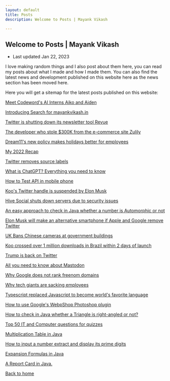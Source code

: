```yaml
---
layout: default
title: Posts
description: Welcome to Posts | Mayank Vikash

---
```


## Welcome to Posts | Mayank Vikash

- Last updated Jan 22, 2023

I love making random things and I also post about them here, you can read my posts about what I made and how I made them. You can also find the latest news and development published on this website here as the news section has been moved here. 

Here you will get a sitemap for the latest posts published on this website:

[Meet Codeword's AI Interns Aiko and Aiden](https://mayankvikash.in/posts/Meet-Codeword-s-AI-Inters-Aiko-and-Aiden/)

[Introducing Search for mayankvikash.in](https://mayankvikash.in/posts/Introducing-Search-for-mayankvikash-in/)

[Twitter is shutting down its newsletter tool Revue](https://mayankvikash.in/posts/Twitter-is-shutting-down-revue/)

[The developer who stole $300K from the e-commerce site Zulily](https://mayankvikash.in/posts/The-developer-who-stole-300K-from-the-e-commerce-site-Zulily/)

[Dream11's new policy makes holidays better for employees](https://mayankvikash.in/posts/Dream11-new-policy-make-holidays-better-for-employees/)

[My 2022 Recap](https://mayankvikash.in/posts/my-2022-recap/)

[Twitter removes source labels](https://mayankvikash.in/posts/twitter-removes-source-labels-from-tweets/)

[What is ChatGPT? Everything you need to know](https://mayankvikash.in/posts/what-is-chatgpt-everything-you-need-to-know-about-the-ai-chat-bot/)

[How to Test API in mobile phone](https://mayankvikash.in/posts/How-To-test-api-in-mobile-phone/)

[Koo's Twitter handle is suspended by Elon Musk](https://mayankvikash.in/posts/Koo-Twitter-handle-is-suspended-by-Elon-Musk/)

[Hive Social shuts down servers due to security issues](https://mayankvikash.in/posts/hive-social-shuts-down-servers-due-to-security-issues/)

[An easy approach to check in Java whether a number is Automorphic or not](https://mayankvikash.in/posts/an-easy-approach-to-check-in-java-whether-a-number-is-automorphic-or-not/)

[Elon Musk will make an alternative smartphone if Apple and Google remove Twitter](https://mayankvikash.in/posts/Elon-Musk-would-create-his-own-phone-if-Google-and-Apple-remove-Twitter/)

[UK Bans Chinese cameras at government buildings](https://mayankvikash.in/posts/UK-bans-Chinese-cameras-at-government-buildings/)

[Koo crossed over 1 million downloads in Brazil within 2 days of launch](https://mayankvikash.in/posts/Koo-crossed-1-million-downloads-in-Brazil-within-2-days-of-launch/)

[Trump is back on Twitter](https://mayankvikash.in/posts/trump-is-back-on-twitter/)

[All you need to know about Mastodon](https://mayankvikash.in/posts/all-you-need-to-know-about-mastodon/)

[Why Google does not rank freenom domains](https://mayankvikash.in/posts/Why-Google-does-not-rank-freenom-domains/)

[Why tech giants are sacking employees](https://mayankvikash.in/posts/why-tech-giants-are-sacking-employees/)

[Typescript replaced Javascript to become world's favorite language](https://mayankvikash.in/posts/typescript-replaced-javascript-to-became-the-worlds-favourite-language/)

[How to use Google's WebpShop Photoshop plugin](https://mayankvikash.in/posts/how-to-download-and-use-webp-shop-photoshop-plugin/)

[How to check in Java whether a Triangle is right-angled or not?](https://mayankvikash.in/posts/How-to-check-in-Java-whether-a-Triangle-is-right-angled-or-not/)

[Top 50 IT and Computer questions for quizzes](https://mayankvikash.in/posts/top-50-it-and-computer-questions/)

[Multiplication Table in Java](https://mayankvikash.in/posts/multiplication-table-in-java/)

[How to input a number extract and display its prime digits](https://mayankvikash.in/posts/how-to-input-a-number-and-display-its-prime-digits/)

[Expansion Formulas in Java](https://mayankvikash.in/posts/Expansion-Formulas-in-Java/)

[A Report Card in Java.](https://mayankvikash.in/posts/simple-report-card-in-java/)



[Back to home](https://mayankvikash.in/)

